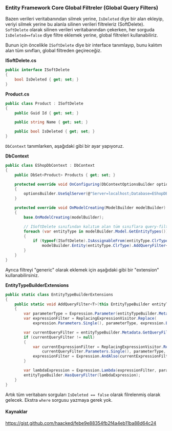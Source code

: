 ### Entity Framework Core Global Filtreler (Global Query Filters)

Bazen verileri veritabanından silmek yerine, `IsDeleted` diye bir alan ekleyip, veriyi silmek yerine bu alanla silinen verileri filtreleriz (SoftDelete).
`SoftDelete` olarak silinen verileri veritabanından çekerken, her sorguda `IsDeleted==false` diye filtre eklemek yerine, global filtreleri kullanabiliriz.

Bunun için öncelikle `ISoftDelete` diye bir interface tanımlayıp, bunu kalıtım alan tüm sınıfları, global filtreden geçireceğiz.

**ISoftDelete.cs**

````c#
public interface ISoftDelete
{
    bool IsDeleted { get; set; }
}
````

**Product.cs**

````c#
public class Product : ISoftDelete
{
    public Guid Id { get; set; }

    public string Name { get; set; }

    public bool IsDeleted { get; set; }
}
````

`DbContext` tanımlarken, aşağıdaki gibi bir ayar yapıyoruz.

**DbContext**

````c#
public class EShopDbContext : DbContext
{
    public DbSet<Product> Products { get; set; }

    protected override void OnConfiguring(DbContextOptionsBuilder optionsBuilder)
    {
        optionsBuilder.UseSqlServer(@"Server=localhost;Database=EShopDB;Trusted_Connection=True;");
    }

    protected override void OnModelCreating(ModelBuilder modelBuilder)
    {
        base.OnModelCreating(modelBuilder);

        // ISoftDelete sınıfından kalıtım alan tüm sınıflara query-filter uyguluyoruz 
        foreach (var entityType in modelBuilder.Model.GetEntityTypes())
        {
            if (typeof(ISoftDelete).IsAssignableFrom(entityType.ClrType))
                modelBuilder.Entity(entityType.ClrType).AddQueryFilter<ISoftDelete>(e => e.IsDeleted == false);
        }
    }
}
````

Ayrıca filtreyi "generic" olarak eklemek için aşağıdaki gibi bir "extension" kullanabilirsiniz.

**EntityTypeBuilderExtensions**

````c#
public static class EntityTypeBuilderExtensions
{
    public static void AddQueryFilter<T>(this EntityTypeBuilder entityTypeBuilder, Expression<Func<T, bool>> expression)
    {
        var parameterType = Expression.Parameter(entityTypeBuilder.Metadata.ClrType);
        var expressionFilter = ReplacingExpressionVisitor.Replace(
            expression.Parameters.Single(), parameterType, expression.Body);

        var currentQueryFilter = entityTypeBuilder.Metadata.GetQueryFilter();
        if (currentQueryFilter != null)
        {
            var currentExpressionFilter = ReplacingExpressionVisitor.Replace(
                currentQueryFilter.Parameters.Single(), parameterType, currentQueryFilter.Body);
            expressionFilter = Expression.AndAlso(currentExpressionFilter, expressionFilter);
        }

        var lambdaExpression = Expression.Lambda(expressionFilter, parameterType);
        entityTypeBuilder.HasQueryFilter(lambdaExpression);
    }
}
````

Artık tüm veritabanı sorguları `IsDeleted == false` olarak filrelenmiş olarak gelecek. Ekstra `where` sorgusu yazmaya gerek yok.

#### Kaynaklar

https://gist.github.com/haacked/febe9e88354fb2f4a4eb11ba88d64c24

